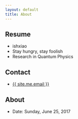 ```yaml
---
layout: default
title: About
---
```

## Resume

* ishxiao
* Stay hungry, stay foolish
* Research in Quantum Physics

## Contact

- <a href="mailto:{{ site.me.email }}" title="Email"><span class="glyphicon glyphicon-envelope"></span> {{ site.me.email }}</a>

## About

* Date: Sunday, June 25, 2017
